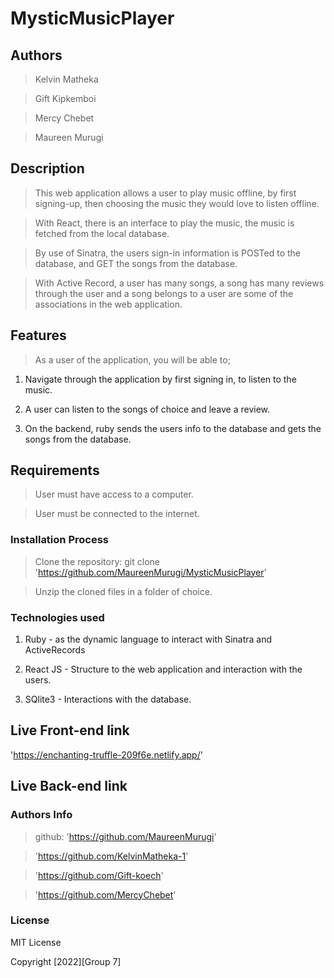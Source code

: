 # MysticMusicPlayer

## Authors

> Kelvin Matheka

> Gift Kipkemboi

> Mercy Chebet

> Maureen Murugi

## Description

> This web application allows a user to play music offline, by first signing-up, then choosing the music they would love to listen offline.

> With React, there is an interface to play the music, the music is fetched from the local database.

> By use of Sinatra, the users sign-in information is POSTed to the database, and GET the songs from the database.

> With Active Record, a user has many songs, a song has many reviews through the user and a song belongs to a user are some of the associations in the web application.

## Features

> As a user of the application, you will be able to;

1. Navigate through the application by first signing in, to listen to the music.

2. A user can listen to the songs of choice and leave a review.

3. On the backend, ruby sends the users info to the database and gets the songs from the database.

## Requirements

> User must have access to a computer.

> User must be connected to the internet.

### Installation Process

> Clone the repository: git clone 'https://github.com/MaureenMurugi/MysticMusicPlayer'

> Unzip the cloned files in a folder of choice.


### Technologies used

1. Ruby - as the dynamic language to interact with Sinatra and ActiveRecords

2. React JS - Structure to the web application and interaction with the users.

3. SQlite3 - Interactions with the database.

## Live Front-end link
'https://enchanting-truffle-209f6e.netlify.app/'

## Live Back-end link


### Authors Info

> github: 'https://github.com/MaureenMurugi'
          
> 'https://github.com/KelvinMatheka-1'

> 'https://github.com/Gift-koech'

> 'https://github.com/MercyChebet'





### License

MIT License

Copyright [2022][Group 7]

